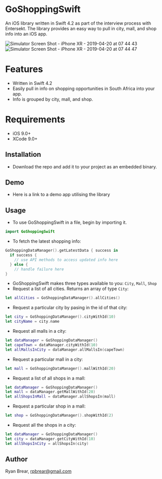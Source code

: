 # GoShoppingSwift
An iOS library written in Swift 4.2 as part of the interview process with Entersekt. The library provides an easy way to pull in city, mall, and shop info into an iOS app. 

![Simulator Screen Shot - iPhone XR - 2019-04-20 at 07 44 43](https://user-images.githubusercontent.com/21098812/56454005-d42d9e80-634a-11e9-921a-0e9b2434d692.png)![Simulator Screen Shot - iPhone XR - 2019-04-20 at 07 44 47](https://user-images.githubusercontent.com/21098812/56454006-d42d9e80-634a-11e9-9cf6-7f961ef18ae4.png)

# Features
- Written in Swift 4.2
- Easily pull in info on shopping opportunities in South Africa into your app. 
- Info is grouped by city, mall, and shop.

# Requirements
- iOS 9.0+
- XCode 9.0+

## Installation
- Download the repo and add it to your project as an embedded binary.

## Demo
- Here is a link to a demo app utilising the library


## Usage
- To use GoShoppingSwift in a file, begin by importing it.
```Swift
import GoShoppingSwift
```


- To fetch the latest shopping info:
```Swift
GoShoppingDataManager().getLatestData { success in
  if success {
    // use API methods to access updated info here 
  } else {
    // handle failure here
}
```


- GoShoppingSwift makes three types available to you: `City`, `Mall`, `Shop`
- Request a list of all cities. Returns an array of type `City`:
```Swift
let allCities = GoShoppingDataManager().allCities()
```


- Request a particular city by pasing in the id of that city:
```Swift
let city = GoShoppingDataManager().cityWithId(10)
let cityName = city.name
```


- Request all malls in a city:
```Swift
let dataManager = GoShoppingDataManager()
let capeTown = dataManager.cityWithId(10)
let allMallsInCity = dataManager.allMallsIn(capeTown)
```


- Request a particular mall in a city:
```Swift
let mall = GoShoppingDataManager().mallWithId(20)
```


- Request a list of all shops in a mall:
```Swift
let dataManager = GoShoppingDataManager()
let mall = dataManager.getMallWithId(20)
let allShopsInMall = dataManager.allShopsIn(mall)
```


- Request a particular shop in a mall:
```Swift
let shop = GoShoppingDataManager().shopWithId(2)
```


- Request all the shops in a city:
```Swift
let dataManager = GoShoppingDataManager()
let city = dataManager.getCityWithId(10)
let allShopsInCity = allShopsIn(city)
```

## Author
Ryan Brear, rpbrear@gmail.com
